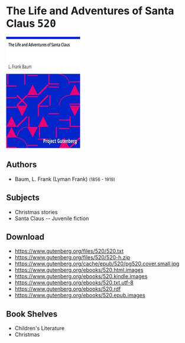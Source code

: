 # The Life and Adventures of Santa Claus <kbd>520</kbd>

![](./cover.medium.jpg "")

## Authors


 - Baum, L. Frank (Lyman Frank) <small>(1856 - 1919)</small>

## Subjects


 - Christmas stories
 - Santa Claus -- Juvenile fiction

## Download


 - https://www.gutenberg.org/files/520/520.txt
 - https://www.gutenberg.org/files/520/520-h.zip
 - https://www.gutenberg.org/cache/epub/520/pg520.cover.small.jpg
 - https://www.gutenberg.org/ebooks/520.html.images
 - https://www.gutenberg.org/ebooks/520.kindle.images
 - https://www.gutenberg.org/ebooks/520.txt.utf-8
 - https://www.gutenberg.org/ebooks/520.rdf
 - https://www.gutenberg.org/ebooks/520.epub.images

## Book Shelves


 - Children's Literature
 - Christmas
